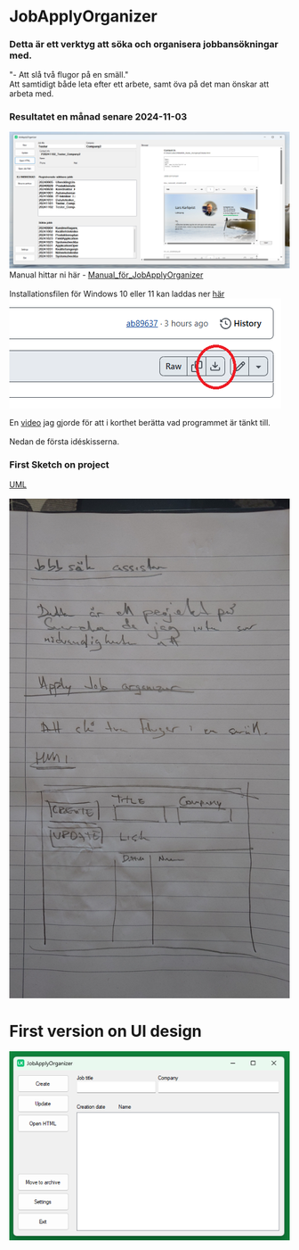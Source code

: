 # JobApplyOrganizer
### Detta är ett verktyg att söka och organisera jobbansökningar med.

"- Att slå två flugor på en smäll." </br>
Att samtidigt både leta efter ett arbete, samt öva på det man önskar att arbeta med.

### Resultatet en månad senare 2024-11-03
![Skiss](Pictures/Programbild.png)
</br>
Manual hittar ni här - [Manual_för_JobApplyOrganizer]( 
JobApplyOrganizer/main/blob/Docs/Manual_JobApplyOrganizer_1.1_20241102.pdf)</br>
</br>
Installationsfilen för Windows 10 eller 11 kan laddas ner [här](https://github.com/KarlqvistLars/JobApplyOrganizer/blob/main/SetupVer1.1/JobApplyOrganizerSetup20241109.msi)</br>
![Knapp nedladding](Pictures/BildNedladdning.png)
</br>

En [video](https://www.youtube.com/watch?v=gyAhbyG3KOU) jag gjorde för att i korthet berätta vad programmet är tänkt till. </br></br>
Nedan de första idéskisserna.</br>

### First Sketch on project
[UML](https://github.com/KarlqvistLars/JobApplyOrganizer/blob/main/UML/UML_JobApplyOrganizer_20241004.pdf)</br></br>
![Skiss](Pictures/20241003_100144.JPG)
</br>
# First version on UI design
![UI Design](Pictures/assets/UI_Design20241003.png)




